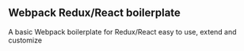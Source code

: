 <h2>Webpack Redux/React boilerplate</h2>
<p>A basic Webpack boilerplate for Redux/React easy to use, extend and customize</p>





